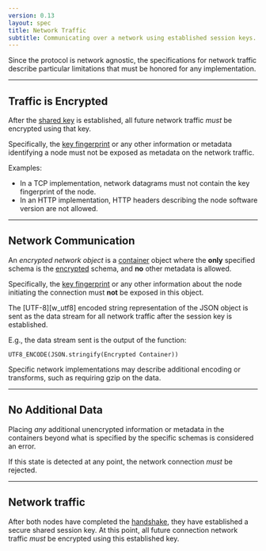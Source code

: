 ```yaml
---
version: 0.13
layout: spec
title: Network Traffic
subtitle: Communicating over a network using established session keys.
---
```


Since the protocol is network agnostic, the specifications for
network traffic describe particular limitations that must be
honored for any implementation.

---

## Traffic is Encrypted

After the [shared key](../network-session) is established, all
future network traffic *must* be encrypted using that key.

Specifically, the [key fingerprint](../cryptography#key-fingerprint)
or any other information or metadata identifying a node must not be
exposed as metadata on the network traffic.

Examples:

* In a TCP implementation, network datagrams must not contain the key
	fingerprint of the node.
* In an HTTP implementation, HTTP headers describing the node software
	version are not allowed.

---

## Network Communication

An *encrypted network object* is a [container](../../core/container)
object where the **only** specified schema is the
[encrypted](../../core/encrypted) schema, and **no**
other metadata is allowed.

Specifically, the [key fingerprint](../../core/cryptography#key-fingerprint)
or any other information about the node initiating the connection
must **not** be exposed in this object.

The [UTF-8][w_utf8] encoded string representation of the JSON object
is sent as the data stream for all network traffic after the session
key is established.

E.g., the data stream sent is the output of the function:

	UTF8_ENCODE(JSON.stringify(Encrypted Container))

Specific network implementations may describe additional encoding
or transforms, such as requiring gzip on the data.

---

## No Additional Data

Placing *any* additional unencrypted information or metadata 
in the containers beyond what is specified by the specific schemas
is considered an error.

If this state is detected at any point, the network connection *must*
be rejected.

---

## Network traffic

After both nodes have completed the [handshake](../handshake), they
have established a secure shared session key. At this point, all future
connection network traffic *must* be encrypted using this established key.
